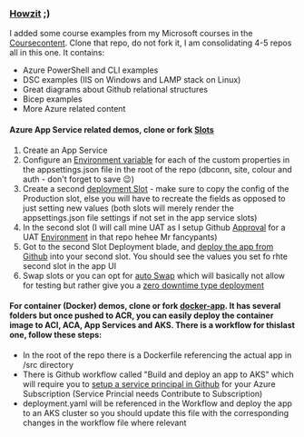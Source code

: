 ### [Howzit](https://sayedimac.github.io/) ;)

I added some course examples from my Microsoft courses in the [Coursecontent](https://github.com/sayedimac/coursecontent). Clone that repo, do not fork it, I am consolidating 4-5 repos all in this one. It contains:
 - Azure PowerShell and CLI examples
 - DSC examples (IIS on Windows and LAMP stack  on Linux)
 - Great diagrams about Github relational structures
 - Bicep examples
 - More Azure related content


#### Azure App Service related demos, clone or fork [Slots](https://github.com/sayedimac/slots)
 1. Create an App Service
 2. Configure an [Environment variable](https://learn.microsoft.com/en-us/azure/app-service/configure-common?tabs=portal#configure-app-settings) for each of the custom properties in the appsettings.json file in the root of the repo (dbconn, site, colour and auth - don't forget to save 😉)
 3. Create a second [deployment Slot](https://learn.microsoft.com/en-us/azure/app-service/deploy-staging-slots?tabs=portal) - make sure to copy the config of the Production slot, else you will have to recreate the fields as opposed to just setting new values (both slots will merely render the appsettings.json file settings if not set in the app service slots)
 4. In the second slot (I will call mine UAT as I setup Github [Approval](https://docs.github.com/en/actions/deployment/targeting-different-environments/using-environments-for-deployment#required-reviewers) for a UAT [Environment](https://docs.github.com/en/actions/deployment/targeting-different-environments/using-environments-for-deployment) in that repo hehee Mr fancypants)
 5.  Got to the second Slot Deployment blade, and [deploy the app from Github](https://learn.microsoft.com/en-us/azure/app-service/app-service-sql-asp-github-actions) into your second slot. You should see the values you set fo rhte second slot in the app UI
 6.  Swap slots or you can opt for [auto Swap](https://learn.microsoft.com/en-us/azure/app-service/deploy-staging-slots?tabs=portal#Auto-Swap) which will basically not allow for testing but rather give you a [zero downtime type deployment](https://learn.microsoft.com/en-us/azure/app-service/deploy-continuous-deployment?tabs=github%2Cgithubactions)

#### For container (Docker) demos, clone or fork [docker-app](https://github.com/sayedimac/docker-app). It has several folders but once pushed to ACR, you can easily deploy the container image to ACI, ACA, App Services and AKS. There is a workflow for thislast one, follow these steps:
- In the root of the repo there is a Dockerfile referencing the actual app in /src directory
- There is Github workflow called "Build and deploy an app to AKS" which will require you to [setup a service principal in Github](https://github.com/Azure/arm-deploy) for your Azure Subscription (Service Princial needs Contribute to Subscription)
- deployment.yaml will be referenced in the  Workflow and deploy the app to an AKS cluster so you should update this file with the corresponding changes in the workflow file where relevant

